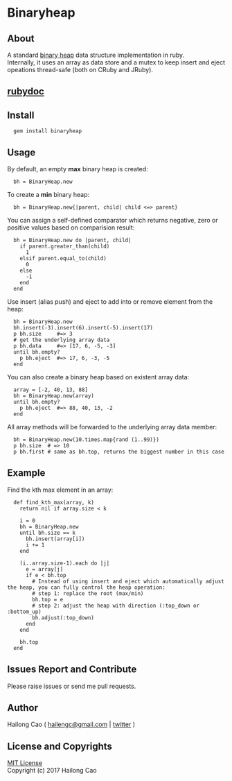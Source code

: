 # Binaryheap

## About

A standard [binary heap](https://en.wikipedia.org/wiki/Binary_heap) data structure implementation in ruby.  
Internally, it uses an array as data store and a mutex to keep insert and eject opeations thread-safe (both on CRuby and JRuby).  

## [rubydoc](http://www.rubydoc.info/gems/binaryheap/1.0.1)

## Install
```
  gem install binaryheap
```

## Usage
By default, an empty **max** binary heap is created: 
```
  bh = BinaryHeap.new
```
To create a **min** binary heap:
```
  bh = BinaryHeap.new{|parent, child| child <=> parent}
```
You can assign a self-defined comparator which returns negative, zero or positive values based on comparision result:
```
  bh = BinaryHeap.new do |parent, child| 
    if parent.greater_than(child)
      1
    elsif parent.equal_to(child)
      0
    else 
      -1
    end
  end
```
Use insert (alias push) and eject to add into or remove element from the heap:
```
  bh = BinaryHeap.new
  bh.insert(-3).insert(6).insert(-5).insert(17)
  p bh.size     #=> 3
  # get the underlying array data
  p bh.data     #=> [17, 6, -5, -3]
  until bh.empty?
    p bh.eject  #=> 17, 6, -3, -5
  end
```
You can also create a binary heap based on existent array data:
```
  array = [-2, 40, 13, 88]
  bh = BinaryHeap.new(array)
  until bh.empty?
    p bh.eject  #=> 88, 40, 13, -2
  end
```
All array methods will be forwarded to the underlying array data member:
```
  bh = BinaryHeap.new(10.times.map{rand (1..99)})
  p bh.size  # => 10
  p bh.first # same as bh.top, returns the biggest number in this case
```
## Example
Find the kth max element in an array:
```
  def find_kth_max(array, k)
    return nil if array.size < k

    i = 0
    bh = BinaryHeap.new
    until bh.size == k
      bh.insert(array[i])
      i += 1
    end

    (i..array.size-1).each do |j|
      e = array[j]
      if e < bh.top
        # Instead of using insert and eject which automatically adjust the heap, you can fully control the heap operation:
        # step 1: replace the root (max/min)
        bh.top = e
        # step 2: adjust the heap with direction (:top_down or :bottom_up) 
        bh.adjust(:top_down)
      end
    end

    bh.top
  end
```
## Issues Report and Contribute
Please raise issues or send me pull requests.  


## Author
Hailong Cao ( hailengc@gmail.com | [twitter](https://twitter.com/hailengc) )

## License and Copyrights
[MIT License](https://choosealicense.com/licenses/mit/)  
Copyright (c) 2017 Hailong Cao

